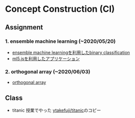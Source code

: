 # Concept Construction (CI)

## Assignment
### 1. ensemble machine learning (~2020/05/20)
- [ensemble machine learningを利用したbinary classification](./ensemble_machine_learning)
- [ml5.jsを利用したアプリケーション](./ml5_yolo)

### 2. orthogonal array (~2020/06/03)
- [orthogonal array](./orthogonal_array)

## Class
- titanic
授業でやった [ytakefuji/titanic](https://github.com/ytakefuji/titanic)のコピー
